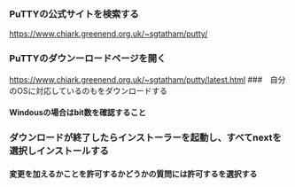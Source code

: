 ### PuTTYの公式サイトを検索する
https://www.chiark.greenend.org.uk/~sgtatham/putty/
### PuTTYのダウンーロードページを開く
https://www.chiark.greenend.org.uk/~sgtatham/putty/latest.html
###　自分のOSに対応しているのもをダウンロードする
#### Windousの場合はbit数を確認すること
### ダウンロードが終了したらインストーラーを起動し、すべてnextを選択しインストールする
#### 変更を加えるかことを許可するかどうかの質問には許可するを選択する
